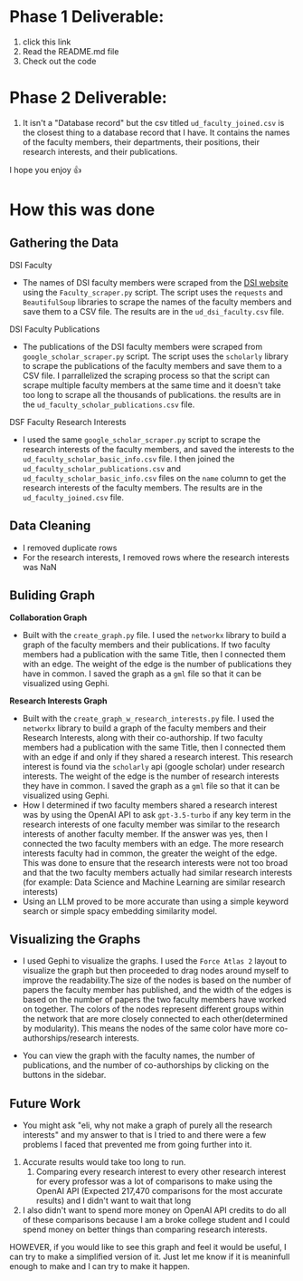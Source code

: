 # Phase 1 Deliverable:
1. click this link 
2. Read the README.md file
3. Check out the code

# Phase 2 Deliverable:
1. It isn't a "Database record" but the csv titled `ud_faculty_joined.csv` is the closest thing to a database record that I have. It contains the names of the faculty members, their departments, their positions, their research interests, and their publications.


I hope you enjoy 👍

# How this was done


## Gathering the Data

DSI Faculty
- The names of DSI faculty members were scraped from the [DSI website]('https://dsi.udel.edu/faculty/') using the `Faculty_scraper.py` script. The script uses the `requests` and `BeautifulSoup` libraries to scrape the names of the faculty members and save them to a CSV file. The results are in the `ud_dsi_faculty.csv` file.


DSI Faculty Publications
- The publications of the DSI faculty members were scraped from `google_scholar_scraper.py` script. The script uses the `scholarly` library to scrape the publications of the faculty members and save them to a CSV file. I parrallelized the scraping process so that the script can scrape multiple faculty members at the same time and it doesn't take too long to scrape all the thousands of publications. the results are in the `ud_faculty_scholar_publications.csv` file.


DSF Faculty Research Interests
- I used the same `google_scholar_scraper.py` script to scrape the research interests of the faculty members, and saved the interests to the `ud_faculty_scholar_basic_info.csv` file. I then joined the `ud_faculty_scholar_publications.csv` and  `ud_faculty_scholar_basic_info.csv` files on the `name` column to get the research interests of the faculty members. The results are in the `ud_faculty_joined.csv` file.




## Data Cleaning
- I removed duplicate rows
- For the research interests, I removed rows where the research interests was NaN

## Buliding Graph

**Collaboration Graph**
- Built with the `create_graph.py` file. I used the `networkx` library to build a graph of the faculty members and their publications. If two faculty members had a publication with the same Title, then I connected them with an edge. The weight of the edge is the number of publications they have in common. I saved the graph as a `gml` file so that it can be visualized using Gephi.

**Research Interests Graph**
-  Built with the `create_graph_w_research_interests.py` file. I used the `networkx` library to build a graph of the faculty members and their Research Interests, along with their co-authorship. If two faculty members had a publication with the same Title, then I connected them with an edge if and only if they shared a research interest. This research interest is found via the `scholarly` api (google scholar) under research interests. The weight of the edge is the number of research interests they have in common. I saved the graph as a `gml` file so that it can be visualized using Gephi. 
- How I determined if two faculty members shared a research interest was by using the OpenAI API to ask `gpt-3.5-turbo` if any key term in the research interests of one faculty member was similar to the research interests of another faculty member. If the answer was yes, then I connected the two faculty members with an edge. The more research interests faculty had in common, the greater the weight of the edge. This was done to ensure that the research interests were not too broad and that the two faculty members actually had similar research interests (for example: Data Science and Machine Learning are similar research interests)
- Using an LLM proved to be more accurate than using a simple keyword search or simple spacy embedding similarity model. 




## Visualizing the Graphs
- I used Gephi to visualize the graphs. I used the `Force Atlas 2` layout to visualize the graph but then proceeded to drag nodes around myself to improve the readability.The size of the nodes is based on the number of papers the faculty member has published, and the width of the edges is based on the number of
papers the two faculty members have worked on together. The colors of the nodes represent different groups within the network that are more closely connected to each other(determined by modularity). This means the nodes of the same color have more co-authorships/research interests. 

- You can view the graph with the faculty names, the number of publications, and the number of co-authorships by clicking on the buttons in the sidebar.





## Future Work

- You might ask "eli, why not make a graph of purely all the research interests" and my answer to that is I tried to and there were a few problems I faced that prevented me from going further into it.
1.  Accurate results would take too long to run.
    1.  Comparing every research interest to every other research interest for every professor was a lot of comparisons to make using the OpenAI API (Expected 217,470 comparisons for the most accurate results) and I didn't want to wait that long
2.  I also didn't want to spend more money on OpenAI API credits to do all of these comparisons because I am a broke college student and I could spend money on better things than comparing research interests.

HOWEVER, if you would like to see this graph and feel it would be useful, I can try to make a simplified version of it. Just let me know if it is meaninfull enough to make and I can try to make it happen.

